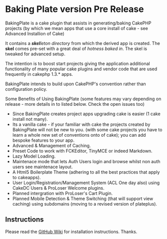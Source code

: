 # Baking Plate version Pre Release

BakingPlate is a cake plugin that assists in generating/baking CakePHP projects
(by which we mean apps that use a core install of cake - see Advanced Installion of Cake) 

It contains a ***skel****leton directory* from which the derived app is created.
The **skel** comes pre-set with a great deal of *hotness baked in*.  The skel is tweaked for advanced setup.

The intention is to boost start projects giving the application additional functionality of
many popular cake plugins and vendor code that are used frequently in cakephp 1.3.* apps.

BakingPlate intends to build upon CakePHP's convention rather than configuration policy.

Some Benefits of Using BakingPlate (some features may vary depending on release - more details in to listed below. Check the open issues too)

* Since BakingPlate creates project apps upgrading cake is easier (1 cake install not many).
* Its a vanilla cake - if your familiar with cake the projects created by BakingPlate will not be new to you.
  (with some cake projects you have to learn a whole new set of conventions onto of cake);
  you can add bespoke features to your app.
* Advanced & Management of Caching.
* Preset Code to work with FCKEditor, TinyMCE or indeed Markdown.
* Lazy Model Loading.
* Maintenace mode that lets Auth Users login and browse whilst non auth users see maintenace layout.
* A Html5 Boilerplate Theme (adhering to all the best practices that apply to cakeapps).
* User Login/Registration/Management System (ACL One day also) using CakeDC Users &amp; ProLoser Welcome plugins.
* Planned intergration with ProLoser's Cart Plugin.
* Planned Mobile Detection &amp; Theme Switching (that will support view caching) using subdomains (moving to a revised version of plateplus).

## Instructions

Please read the [GitHub Wiki](https://github.com/sams/BakingPlate/wiki/) for installation instructions. Thanks.